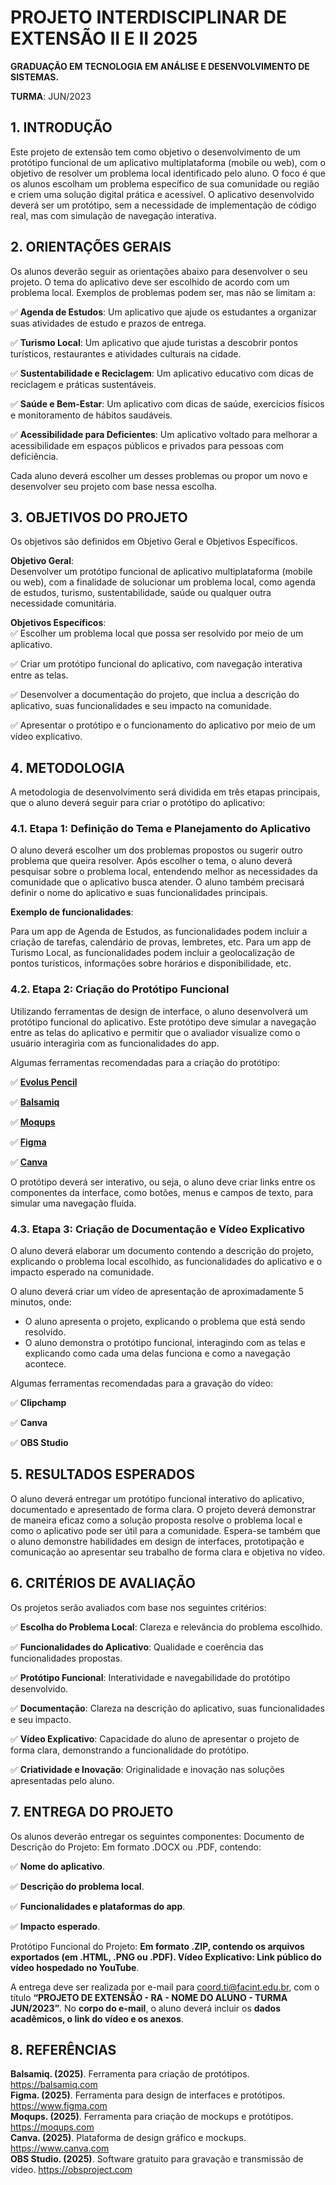 # PROJETO INTERDISCIPLINAR DE EXTENSÃO II E II 2025

**GRADUAÇÃO EM TECNOLOGIA EM ANÁLISE E DESENVOLVIMENTO DE SISTEMAS.**

**TURMA**: JUN/2023


## 1. INTRODUÇÃO

Este projeto de extensão tem como objetivo o desenvolvimento de um protótipo funcional de um aplicativo multiplataforma (mobile ou web), com o objetivo de resolver um problema local identificado pelo aluno. O foco é que os alunos escolham um problema específico de sua comunidade ou região e criem uma solução digital prática e acessível. O aplicativo desenvolvido deverá ser um protótipo, sem a necessidade de implementação de código real, mas com simulação de navegação interativa.

## 2. ORIENTAÇÕES GERAIS

Os alunos deverão seguir as orientações abaixo para desenvolver o seu projeto. O tema do aplicativo deve ser escolhido de acordo com um problema local. Exemplos de problemas podem ser, mas não se limitam a:

✅	**Agenda de Estudos**: Um aplicativo que ajude os estudantes a organizar suas atividades de estudo e prazos de entrega.

✅	**Turismo Local**: Um aplicativo que ajude turistas a descobrir pontos turísticos, restaurantes e atividades  culturais na cidade.

✅	**Sustentabilidade e Reciclagem**: Um aplicativo educativo com dicas de reciclagem e práticas sustentáveis.

✅	**Saúde e Bem-Estar**: Um aplicativo com dicas de saúde, exercícios físicos e monitoramento de hábitos saudáveis.

✅	**Acessibilidade para Deficientes**: Um aplicativo voltado para melhorar a acessibilidade em espaços públicos e privados para pessoas com deficiência.

Cada aluno deverá escolher um desses problemas ou propor um novo e desenvolver seu projeto com base nessa escolha.

## 3. OBJETIVOS DO PROJETO

Os objetivos são definidos em Objetivo Geral e Objetivos Específicos.

**Objetivo Geral**:  
Desenvolver um protótipo funcional de aplicativo multiplataforma (mobile ou web), com a finalidade de solucionar um problema local, como agenda de estudos, turismo, sustentabilidade, saúde ou qualquer outra necessidade comunitária.

**Objetivos Específicos**:  
✅	Escolher um problema local que possa ser resolvido por meio de um aplicativo.

✅	Criar um protótipo funcional do aplicativo, com navegação interativa entre as telas.

✅	Desenvolver a documentação do projeto, que inclua a descrição do aplicativo, suas funcionalidades e seu impacto  na comunidade.

✅	Apresentar o protótipo e o funcionamento do aplicativo por meio de um vídeo explicativo.

## 4. METODOLOGIA

A metodologia de desenvolvimento será dividida em três etapas principais, que o aluno deverá seguir para criar o protótipo do aplicativo:

### 4.1. Etapa 1: Definição do Tema e Planejamento do Aplicativo

O aluno deverá escolher um dos problemas propostos ou sugerir outro problema que queira resolver. Após escolher o tema, o aluno deverá pesquisar sobre o problema local, entendendo melhor as necessidades da comunidade que o aplicativo busca atender. O aluno também precisará definir o nome do aplicativo e suas funcionalidades principais.

**Exemplo de funcionalidades**:

Para um app de Agenda de Estudos, as funcionalidades podem incluir a criação de tarefas, calendário de provas, lembretes, etc. Para um app de Turismo Local, as funcionalidades podem incluir a geolocalização de pontos turísticos, informações sobre horários e disponibilidade, etc.

### 4.2. Etapa 2: Criação do Protótipo Funcional

Utilizando ferramentas de design de interface, o aluno desenvolverá um protótipo funcional do aplicativo. Este protótipo deve simular a navegação entre as telas do aplicativo e permitir que o avaliador visualize como o usuário interagiria com as funcionalidades do app.

Algumas ferramentas recomendadas para a criação do protótipo:

✅	[**Evolus Pencil**](https://pencil.evolus.vn/)

✅	[**Balsamiq**](https://balsamiq.com/)

✅	[**Moqups**](https://moqups.com/)

✅	[**Figma**](https://www.figma.com/)

✅	[**Canva**](https://www.canva.com/pt_br/)

O protótipo deverá ser interativo, ou seja, o aluno deve criar links entre os componentes da interface, como botões, menus e campos de texto, para simular uma navegação fluida.

### 4.3. Etapa 3: Criação de Documentação e Vídeo Explicativo

O aluno deverá elaborar um documento contendo a descrição do projeto, explicando o problema local escolhido, as funcionalidades do aplicativo e o impacto esperado na comunidade.

O aluno deverá criar um vídeo de apresentação de aproximadamente 5 minutos, onde:

- O aluno apresenta o projeto, explicando o problema que está sendo resolvido.
- O aluno demonstra o protótipo funcional, interagindo com as telas e explicando como cada uma delas funciona e como a navegação acontece.

Algumas ferramentas recomendadas para a gravação do vídeo:

✅	**Clipchamp**

✅	**Canva**

✅	**OBS Studio**

## 5. RESULTADOS ESPERADOS

O aluno deverá entregar um protótipo funcional interativo do aplicativo, documentado e apresentado de forma clara.
O projeto deverá demonstrar de maneira eficaz como a solução proposta resolve o problema local e como o aplicativo pode ser útil para a comunidade.
Espera-se também que o aluno demonstre habilidades em design de interfaces, prototipação e comunicação ao apresentar seu trabalho de forma clara e objetiva no vídeo.

## 6. CRITÉRIOS DE AVALIAÇÃO
Os projetos serão avaliados com base nos seguintes critérios:

✅	**Escolha do Problema Local**: Clareza e relevância do problema escolhido.

✅	**Funcionalidades do Aplicativo**: Qualidade e coerência das funcionalidades propostas.

✅	**Protótipo Funcional**: Interatividade e navegabilidade do protótipo desenvolvido.

✅	**Documentação**: Clareza na descrição do aplicativo, suas funcionalidades e seu impacto.

✅	**Vídeo Explicativo**: Capacidade do aluno de apresentar o projeto de forma clara, demonstrando a funcionalidade do protótipo.

✅	**Criatividade e Inovação**: Originalidade e inovação nas soluções apresentadas pelo aluno.

## 7. ENTREGA DO PROJETO

Os alunos deverão entregar os seguintes componentes:
Documento de Descrição do Projeto: Em formato .DOCX ou .PDF, contendo:

✅	**Nome do aplicativo**.

✅	**Descrição do problema local**.

✅	**Funcionalidades e plataformas do app**.

✅	**Impacto esperado**.

Protótipo Funcional do Projeto: **Em formato .ZIP, contendo os arquivos exportados (em .HTML, .PNG ou .PDF). Vídeo Explicativo: Link público do vídeo hospedado no YouTube**.

A entrega deve ser realizada por e-mail para coord.ti@facint.edu.br, com o título **“PROJETO DE EXTENSÃO - RA - NOME DO ALUNO - TURMA JUN/2023”**. No **corpo do e-mail**, o aluno deverá incluir os **dados acadêmicos, o link do vídeo e os anexos**.

## 8. REFERÊNCIAS

**Balsamiq. (2025)**. Ferramenta para criação de protótipos. <https://balsamiq.com>  
**Figma. (2025)**. Ferramenta para design de interfaces e protótipos. <https://www.figma.com>  
**Moqups. (2025)**. Ferramenta para criação de mockups e protótipos. <https://moqups.com>  
**Canva. (2025)**. Plataforma de design gráfico e mockups. <https://www.canva.com>  
**OBS Studio. (2025)**. Software gratuito para gravação e transmissão de vídeo. <https://obsproject.com>